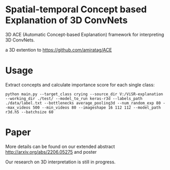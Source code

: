 # Spatial-temporal Concept based Explanation of 3D ConvNets
3D ACE (Automatic Concept-based Explanation) framework for interpreting 3D ConvNets.

a 3D extention to https://github.com/amiratag/ACE

Usage
===
Extract concepts and calculate importance score for each single class:

`python main.py --target_class crying --source_dir V:/ViSR-explanation --working_dir ./test/ --model_to_run keras-r3d --labels_path ./data/label.txt --bottlenecks average_pooling3d --num_random_exp 80 --max_videos 500 --min_videos 80 --imageshape 16 112 112 --model_path r3d.h5 --batchsize 60`

Paper
===
More details can be found on our extended abstract http://arxiv.org/abs/2206.05275
and poster 

Our research on 3D interpretation is still in progress.

